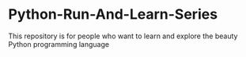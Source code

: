 # Python-Run-And-Learn-Series
This repository is for people who want to learn and explore the beauty Python programming language
